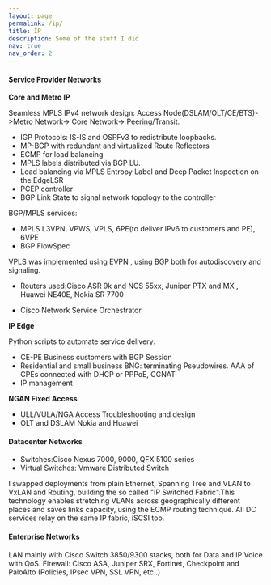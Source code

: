 ```yaml
---
layout: page
permalink: /ip/
title: IP
description: Some of the stuff I did
nav: true
nav_order: 2
---
```


#### Service Provider Networks

**Core and Metro IP**

Seamless MPLS IPv4 network design:
Access Node(DSLAM/OLT/CE/BTS)->Metro Network-> Core Network-> Peering/Transit.
* IGP Protocols: IS-IS and OSPFv3 to redistribute loopbacks.
* MP-BGP with redundant and virtualized Route Reflectors 
* ECMP for load balancing 
* MPLS labels distributed via BGP LU.
* Load balancing via MPLS Entropy Label and Deep Packet Inspection on the EdgeLSR 
* PCEP controller
* BGP Link State to signal network topology to the controller

BGP/MPLS services:
* MPLS L3VPN, VPWS, VPLS, 6PE(to deliver IPv6 to customers and PE), 6VPE
* BGP FlowSpec


VPLS was implemented using EVPN , using BGP both for autodiscovery and signaling. 

* Routers used:Cisco ASR 9k and NCS 55xx, Juniper PTX and MX , Huawei NE40E, Nokia SR 7700

* Cisco Network Service Orchestrator

**IP Edge**

Python scripts to automate service delivery:
* CE-PE Business customers with BGP Session
* Residential and small business BNG: terminating Pseudowires. AAA of CPEs connected with DHCP or PPPoE, CGNAT 
* IP management


**NGAN  Fixed Access**
* ULL/VULA/NGA Access Troubleshooting and design
* OLT and DSLAM Nokia and Huawei 


#### Datacenter Networks

* Switches:Cisco Nexus 7000, 9000, QFX 5100 series
* Virtual Switches:  Vmware Distributed Switch

I swapped deployments from plain Ethernet, Spanning Tree and VLAN to VxLAN and Routing, building the so called "IP Switched Fabric".This technology enables stretching VLANs across geographically different places and saves links capacity, using the ECMP routing technique.
All DC services relay on the same IP fabric, iSCSI too.

#### Enterprise Networks
LAN mainly with Cisco Switch 3850/9300 stacks, both for Data and IP Voice with QoS.
Firewall: Cisco ASA, Juniper SRX, Fortinet, Checkpoint and PaloAlto (Policies, IPsec VPN, SSL VPN, etc..)
